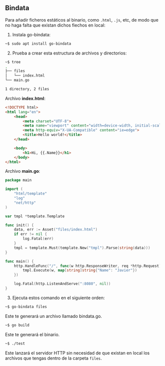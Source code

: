 ## Bindata

Para añadir ficheros estáticos al binario, como `.html`, `.js`, etc, de modo que no haga falta que existan dichos fiechos en local:

1. Instala go-bindata:

```bash
~$ sudo apt install go-bindata
```

2. Prueba a crear esta estructura de archivos y directorios:

```bash
~$ tree
.
├── files
│   └── index.html
└── main.go

1 directory, 2 files
```

Archivo **index.html**:

```html
<!DOCTYPE html>
<html lang="en">
    <head>
        <meta charset="UTF-8">
        <meta name="viewport" content="width=device-width, initial-scale=1.0">
        <meta http-equiv="X-UA-Compatible" content="ie=edge">
        <title>Hello world!</title>
    </head>

    <body>
        <h1>Hi, {{.Name}}</h1>
    </body>
</html>
```

Archivo **main.go**:

```go
package main

import (
    "html/template"
    "log"
    "net/http"
)

var tmpl *template.Template

func init() {
    data, err := Asset("files/index.html")
    if err != nil {
        log.Fatal(err)
    }
    tmpl = template.Must(template.New("tmpl").Parse(string(data)))
}

func main() {
    http.HandleFunc("/", func(w http.ResponseWriter, req *http.Request) {
        tmpl.Execute(w, map[string]string{"Name": "Javier"})
    })

    log.Fatal(http.ListenAndServe(":8080", nil))
}
```

3. Ejecuta estos comando en el siguiente orden:

```bash
~$ go-bindata files
```

Este te generará un archivo llamado bindata.go.

```bash
~$ go build
```

Este te generará el binario.

```bash
~$ ./test
```

Este lanzará el servidor HTTP sin necesidad de que existan en local los archivos que tengas dentro de la carpeta `files`.
